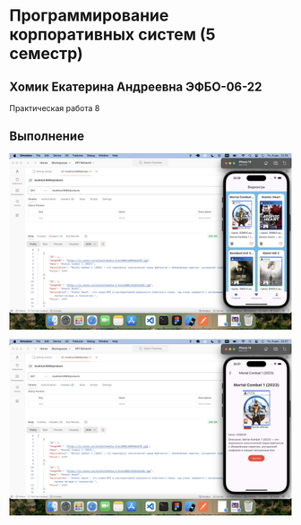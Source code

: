 # Программирование корпоративных систем (5 семестр)

## Хомик Екатерина Андреевна ЭФБО-06-22

Практическая работа 8

## Выполнение
![alt text](<Весь экран.png>)

![alt text](<1 карточка.png>) 
